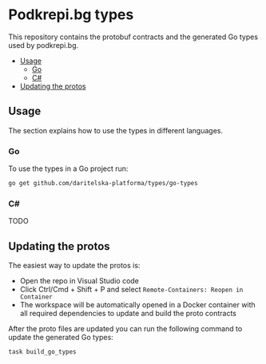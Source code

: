 # Podkrepi.bg types
This repository contains the protobuf contracts and the generated Go types used by podkrepi.bg.

- [Usage](#usage)
    + [Go](#go)
    + [C#](#c-)
- [Updating the protos](#updating-the-protos)

## Usage
The section explains how to use the types in different languages.

### Go
To use the types in a Go project run:
```bash
go get github.com/daritelska-platforma/types/go-types
```

### C#
TODO

## Updating the protos
The easiest way to update the protos is:
- Open the repo in Visual Studio code
- Click Ctrl/Cmd + Shift + P and select `Remote-Containers: Reopen in Container`
- The workspace will be automatically opened in a Docker container with all required dependencies to update and build the proto contracts

After the proto files are updated you can run the following command to update the generated Go types:
```bash
task build_go_types
```